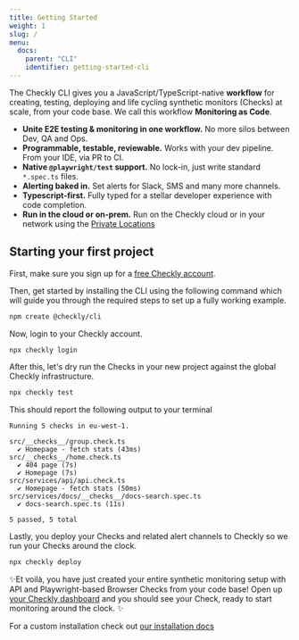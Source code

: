 ```yaml
---
title: Getting Started
weight: 1
slug: /
menu:
  docs:
    parent: "CLI"
    identifier: getting-started-cli
---
```


The Checkly CLI gives you a JavaScript/TypeScript-native **workflow** for creating, testing, deploying and life cycling
synthetic monitors (Checks) at scale, from your code base. We call this workflow **Monitoring as Code**.

- **Unite E2E testing & monitoring in one workflow.** No more silos between Dev, QA and Ops.
- **Programmable, testable, reviewable.** Works with your dev pipeline. From your IDE, via PR to CI.
- **Native `@playwright/test` support.** No lock-in, just write standard `*.spec.ts` files.
- **Alerting baked in.** Set alerts for Slack, SMS and many more channels.
- **Typescript-first.** Fully typed for a stellar developer experience with code completion.
- **Run in the cloud or on-prem.** Run on the Checkly cloud or in your network using the [Private Locations](https://www.checklyhq.com/docs/private-locations/)

## Starting your first project

First, make sure you sign up for a [free Checkly account](https://app.checklyhq.com/signup).

Then, get started by installing the CLI using the following command which will guide you through the required steps to
set up a fully working example.

```bash
npm create @checkly/cli
```

Now, login to your Checkly account.

```bash
npx checkly login
```

After this, let's dry run the Checks in your new project against the global Checkly infrastructure.

```bash
npx checkly test
```

This should report the following output to your terminal 

```
Running 5 checks in eu-west-1.

src/__checks__/group.check.ts
  ✔ Homepage - fetch stats (43ms)
src/__checks__/home.check.ts
  ✔ 404 page (7s)
  ✔ Homepage (7s)
src/services/api/api.check.ts
  ✔ Homepage - fetch stats (50ms)
src/services/docs/__checks__/docs-search.spec.ts
  ✔ docs-search.spec.ts (11s)

5 passed, 5 total
```

Lastly, you deploy your Checks and related alert channels to Checkly so we run your Checks around the clock.

```bash
npx checkly deploy
```

✨Et voilà, you have just created your entire synthetic monitoring setup with API and Playwright-based Browser Checks from your code base! Open up [your Checkly dashboard](https://app.checklyhq.com) and you should see your Check, ready to start monitoring
around the clock. ✨


For a custom installation check out [our installation docs](/docs/cli/installation/)
